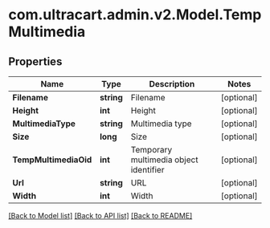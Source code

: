 
# com.ultracart.admin.v2.Model.TempMultimedia

## Properties

Name | Type | Description | Notes
------------ | ------------- | ------------- | -------------
**Filename** | **string** | Filename | [optional] 
**Height** | **int** | Height | [optional] 
**MultimediaType** | **string** | Multimedia type | [optional] 
**Size** | **long** | Size | [optional] 
**TempMultimediaOid** | **int** | Temporary multimedia object identifier | [optional] 
**Url** | **string** | URL | [optional] 
**Width** | **int** | Width | [optional] 

[[Back to Model list]](../README.md#documentation-for-models)
[[Back to API list]](../README.md#documentation-for-api-endpoints)
[[Back to README]](../README.md)

